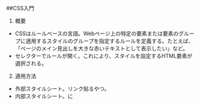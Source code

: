 ##CSS入門
1. 概要
 - CSSはルールベースの言語。Webページ上の特定の要素または要素のグループに適用するスタイルのグループを指定するルールを定義する。たとえば、「ページのメイン見出しを大きな赤いテキストとして表示したい」など。
 - セレクターでルールが開く。これにより、スタイルを設定するHTML要素が選択される。

2. 適用方法
 - 外部スタイルシート。リンク貼るやつ。
 - 内部スタイルシート。<head>に<style>用意して直書き
 - インラインスタイル。タグの中にstyle属性を与える
 
##JSの基本
- 静的型付け言語　　　　: 型推論してくれる
- オブジェクト志向言語　: 
　関数型言語(ex.)
- コンパイル　　　　　　: プログラミング言語で書かれた文字列（ソースコード）を、コンピュータ上で実行可能な形式（オブジェクトコード）に変換すること（機械語と人語の間くらい）
- インタプリンタ　　　　: 機械語と人語を勉強した（人に近いが、遅い）
